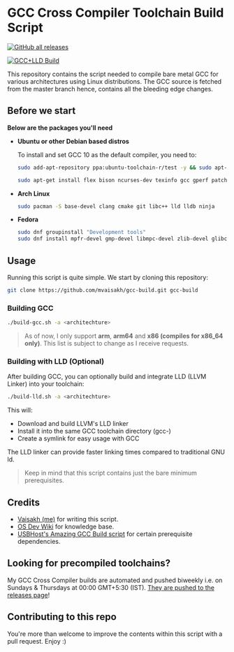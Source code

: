 # GCC Cross Compiler Toolchain Build Script

[![GitHub all releases](https://img.shields.io/github/downloads/indiff/gcc-build/total)](https://github.com/indiff/gcc-build/releases)

[![GCC+LLD Build](https://github.com/indiff/gcc-build/actions/workflows/toolchain-build.yml/badge.svg)](https://github.com/indiff/gcc-build/actions/workflows/toolchain-build.yml)

This repository contains the script needed to compile bare metal GCC for various architectures using Linux distributions. The GCC source is fetched from the master branch hence, contains all the bleeding edge changes.

## Before we start

**Below are the packages you'll need**

* **Ubuntu or other Debian based distros**

    To install and set GCC 10 as the default compiler, you need to:

    ```bash
    sudo add-apt-repository ppa:ubuntu-toolchain-r/test -y && sudo apt-get update
    ```

    ```bash
    sudo apt-get install flex bison ncurses-dev texinfo gcc gperf patch libtool automake g++ libncurses5-dev gawk subversion expat libexpat1-dev python-all-dev binutils-dev bc libcap-dev autoconf libgmp-dev build-essential pkg-config libmpc-dev libmpfr-dev autopoint gettext txt2man liblzma-dev libssl-dev libz-dev mercurial wget tar gcc-10 g++-10 zstd --fix-broken --fix-missing
    ```

* **Arch Linux**

    ```bash
    sudo pacman -S base-devel clang cmake git libc++ lld lldb ninja
    ```

* **Fedora**

    ```bash
    sudo dnf groupinstall "Development tools"
    sudo dnf install mpfr-devel gmp-devel libmpc-devel zlib-devel glibc-devel.i686 glibc-devel binutils-devel g++ texinfo bison flex cmake which clang ninja-build lld bzip2
    ```

## Usage

Running this script is quite simple. We start by cloning this repository:
```bash
git clone https://github.com/mvaisakh/gcc-build.git gcc-build
```

### Building GCC

```bash
./build-gcc.sh -a <architechture>
```
> As of now, I only support **arm**, **arm64** and **x86 (compiles for x86_64 only)**. This list is subject to change as I receive requests.

### Building with LLD (Optional)

After building GCC, you can optionally build and integrate LLD (LLVM Linker) into your toolchain:

```bash
./build-lld.sh -a <architechture>
```

This will:
- Download and build LLVM's LLD linker
- Install it into the same GCC toolchain directory (gcc-<arch>)
- Create a symlink for easy usage with GCC

The LLD linker can provide faster linking times compared to traditional GNU ld.

> Keep in mind that this script contains just the bare minimum prerequisites.

## Credits

* [Vaisakh (me)](https://github.com/mvaisakh/) for writing this script.
* [OS Dev Wiki](https://wiki.osdev.org) for knowledge base.
* [USBHost's Amazing GCC Build script](https://github.com/USBhost/build-tools-gcc) for certain prerequisite dependencies.

## Looking for precompiled toolchains?

My GCC Cross Compiler builds are automated and pushed biweekly i.e. on Sundays & Thursdays at 00:00 GMT+5:30 (IST). [They are pushed to the releases page](https://github.com/mvaisakh/gcc-build/releases/latest)!

## Contributing to this repo

You're more than welcome to improve the contents within this script with a pull request. Enjoy :)
